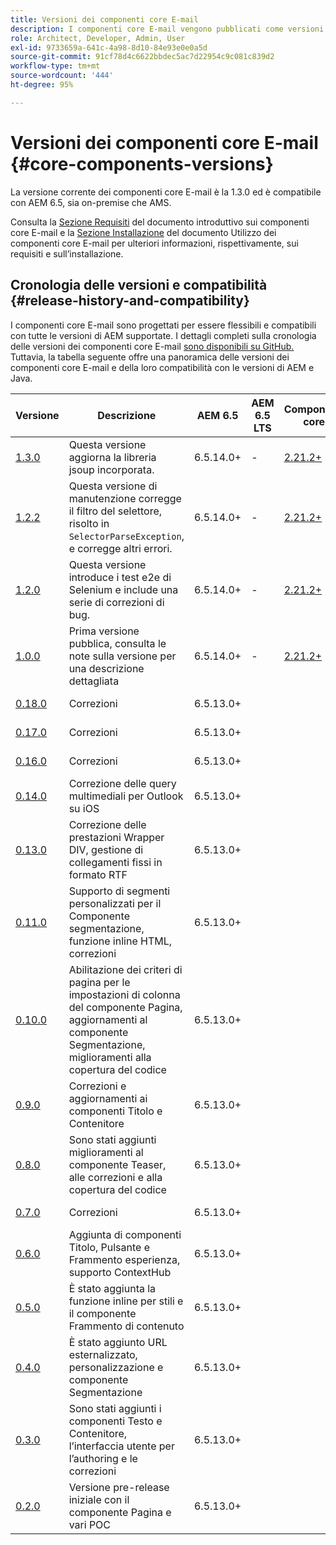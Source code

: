 ```yaml
---
title: Versioni dei componenti core E-mail
description: I componenti core E-mail vengono pubblicati come versioni.
role: Architect, Developer, Admin, User
exl-id: 9733659a-641c-4a98-8d10-84e93e0e0a5d
source-git-commit: 91cf78d4c6622bbdec5ac7d22954c9c081c839d2
workflow-type: tm+mt
source-wordcount: '444'
ht-degree: 95%

---
```



# Versioni dei componenti core E-mail {#core-components-versions}

La versione corrente dei componenti core E-mail è la 1.3.0 ed è compatibile con AEM 6.5, sia on-premise che AMS.

Consulta la [Sezione Requisiti](/help/email/introduction.md#requirements) del documento introduttivo sui componenti core E-mail e la [Sezione Installazione](/help/email/using.md#installing-the-email-core-components) del documento Utilizzo dei componenti core E-mail per ulteriori informazioni, rispettivamente, sui requisiti e sull’installazione.

## Cronologia delle versioni e compatibilità {#release-history-and-compatibility}

I componenti core E-mail sono progettati per essere flessibili e compatibili con tutte le versioni di AEM supportate. I dettagli completi sulla cronologia delle versioni dei componenti core E-mail [sono disponibili su GitHub.](https://github.com/adobe/aem-core-email-components/releases) Tuttavia, la tabella seguente offre una panoramica delle versioni dei componenti core E-mail e della loro compatibilità con le versioni di AEM e Java.

| Versione | Descrizione | AEM 6.5 | AEM 6.5 LTS | Componenti core | Java | Data di pubblicazione |
|---|---|---|---|---|---|---|
| [1.3.0](https://github.com/adobe/aem-core-email-components/releases/tag/core.email.components.reactor-1.3.0) | Questa versione aggiorna la libreria jsoup incorporata. | 6.5.14.0+ | - | [2.21.2+](/help/versions.md) | 8, 11 | 28 giugno 2024 |
| [1.2.2](https://github.com/adobe/aem-core-email-components/releases/tag/core.email.components.reactor-1.2.2) | Questa versione di manutenzione corregge il filtro del selettore, risolto in `SelectorParseException`, e corregge altri errori. | 6.5.14.0+ | - | [2.21.2+](/help/versions.md) | 8, 11 | 24 maggio 2023 |
| [1.2.0](https://github.com/adobe/aem-core-email-components/releases/tag/core.email.components.reactor-1.2.0) | Questa versione introduce i test e2e di Selenium e include una serie di correzioni di bug. | 6.5.14.0+ | - | [2.21.2+](/help/versions.md) | 8, 11 | 29 novembre 2022 |
| [1.0.0](https://github.com/adobe/aem-core-email-components/releases/tag/core.email.components.reactor-1.0.0) | Prima versione pubblica, consulta le note sulla versione per una descrizione dettagliata | 6.5.14.0+ | - | [2.21.2+](/help/versions.md) | 8, 11 | 29 novembre 2022 |
| [0.18.0](https://github.com/adobe/aem-core-email-components/releases/tag/v0.18.0) | Correzioni | 6.5.13.0+ |  |  | 8, 11 | 30 settembre 2022 |
| [0.17.0](https://github.com/adobe/aem-core-email-components/releases/tag/v0.17.0) | Correzioni | 6.5.13.0+ |  |  | 8, 11 | 27 settembre 2022 |
| [0.16.0](https://github.com/adobe/aem-core-email-components/releases/tag/v0.16.0) | Correzioni | 6.5.13.0+ |  |  | 8, 11 | 14 settembre 2022 |
| [0.14.0](https://github.com/adobe/aem-core-email-components/releases/tag/v0.14.0) | Correzione delle query multimediali per Outlook su iOS | 6.5.13.0+ |  |  | 8, 11 | 8 agosto 2022 |
| [0.13.0](https://github.com/adobe/aem-core-email-components/releases/tag/v0.13.0) | Correzione delle prestazioni Wrapper DIV, gestione di collegamenti fissi in formato RTF | 6.5.13.0+ |  |  | 8, 11 | 27 luglio 2022 |
| [0.11.0](https://github.com/adobe/aem-core-email-components/releases/tag/v0.11.0) | Supporto di segmenti personalizzati per il Componente segmentazione, funzione inline HTML, correzioni | 6.5.13.0+ |  |  | 8, 11 | 6 luglio 2022 |
| [0.10.0](https://github.com/adobe/aem-core-email-components/releases/tag/v0.10.0) | Abilitazione dei criteri di pagina per le impostazioni di colonna del componente Pagina, aggiornamenti al componente Segmentazione, miglioramenti alla copertura del codice | 6.5.13.0+ |  |  | 8, 11 | 15 giugno 2022 |
| [0.9.0](https://github.com/adobe/aem-core-email-components/releases/tag/v0.9.0) | Correzioni e aggiornamenti ai componenti Titolo e Contenitore | 6.5.13.0+ |  |  | 8, 11 | 1 giugno 2022 |
| [0.8.0](https://github.com/adobe/aem-core-email-components/releases/tag/v0.8.0) | Sono stati aggiunti miglioramenti al componente Teaser, alle correzioni e alla copertura del codice | 6.5.13.0+ |  |  | 8, 11 | 19 maggio 2022 |
| [0.7.0](https://github.com/adobe/aem-core-email-components/releases/tag/v0.7.0) | Correzioni | 6.5.13.0+ |  |  | 8, 11 | 4 maggio 2022 |
| [0.6.0](https://github.com/adobe/aem-core-email-components/releases/tag/v0.6.0) | Aggiunta di componenti Titolo, Pulsante e Frammento esperienza, supporto ContextHub | 6.5.13.0+ |  |  | 8, 11 | 20 aprile 2022 |
| [0.5.0](https://github.com/adobe/aem-core-email-components/releases/tag/v0.5.0) | È stato aggiunta la funzione inline per stili e il componente Frammento di contenuto | 6.5.13.0+ |  |  | 8, 11 | 7 aprile 2022 |
| [0.4.0](https://github.com/adobe/aem-core-email-components/releases/tag/v0.4.0) | È stato aggiunto URL esternalizzato, personalizzazione e componente Segmentazione | 6.5.13.0+ |  |  | 8, 11 | 23 marzo 2022 |
| [0.3.0](https://github.com/adobe/aem-core-email-components/releases/tag/v0.3.0) | Sono stati aggiunti i componenti Testo e Contenitore, l’interfaccia utente per l’authoring e le correzioni | 6.5.13.0+ |  |  | 8, 11 | 9 marzo 2022 |
| [0.2.0](https://github.com/adobe/aem-core-email-components/releases/tag/v0.2.0) | Versione pre-release iniziale con il componente Pagina e vari POC | 6.5.13.0+ |  |  | 8, 11 | 24 febbraio 2022 |
